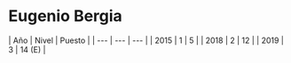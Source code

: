 <h1>Eugenio Bergia</h1>
| Año | Nivel | Puesto |
| --- | --- | --- |
| 2015 | 1 | 5 |
| 2018 | 2 | 12 |
| 2019 | 3 | 14 (E) |
